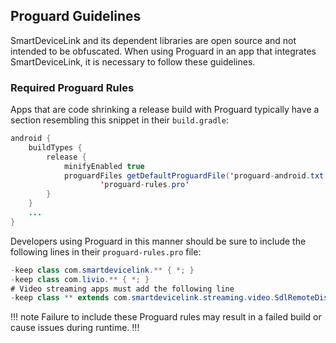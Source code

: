 ## Proguard Guidelines

SmartDeviceLink and its dependent libraries are open source and not intended to be obfuscated. When using Proguard in an app that integrates SmartDeviceLink, it is necessary to follow these guidelines.

### Required Proguard Rules
Apps that are code shrinking a release build with Proguard typically have a section resembling this snippet in their `build.gradle`:

```java
android {
    buildTypes {
        release {
            minifyEnabled true
            proguardFiles getDefaultProguardFile('proguard-android.txt'),
                    'proguard-rules.pro'
        }
    }
    ...
}
```

Developers using Proguard in this manner should be sure to include the following lines in their `proguard-rules.pro` file:

```java
-keep class com.smartdevicelink.** { *; }
-keep class com.livio.** { *; }
# Video streaming apps must add the following line
-keep class ** extends com.smartdevicelink.streaming.video.SdlRemoteDisplay { *; }
```

!!! note
Failure to include these Proguard rules may result in a failed build or cause issues during runtime.
!!!
